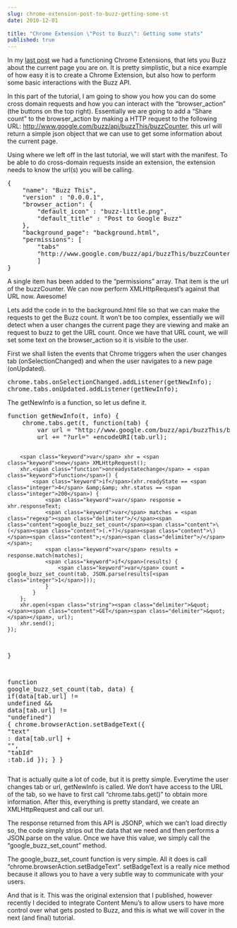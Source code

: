 ```yaml
---
slug: chrome-extension-post-to-buzz-getting-some-st
date: 2010-12-01
 
title: "Chrome Extension \"Post to Buzz\": Getting some stats"
published: true
---
```

<p>In my <a href="/chrome-extension-post-to-buzz-the-basics">last post</a> we had a functioning Chrome Extensions, that lets you Buzz about the current page you are on.  It is pretty simplistic, but a nice example of how easy it is to create a Chrome Extension, but also how to perform some basic interactions with the Buzz API.</p>

<p>In this part of the tutorial, I am going to show you how you can do some cross domain requests and how you can interact with the &ldquo;browser_action&rdquo; (the buttons on the top right).  Essentially we are going to add a &ldquo;Share count&rdquo; to the browser_action by making a HTTP request to the following URL: <a href="http://www.google.com/buzz/api/buzzThis/buzzCounter">http://www.google.com/buzz/api/buzzThis/buzzCounter</a>, this url will return a simple json object that we can use to get some information about the current page.</p>

<p>Using where we left off in the last tutorial, we will start with the manifest.  To be able to do cross-domain requests inside an extension, the extension needs to know the url(s) you will be calling.</p>

<div class="CodeRay">
  <div class="code"><pre>{
    <span class="key"><span class="delimiter">&quot;</span><span class="content">name</span><span class="delimiter">&quot;</span></span>: <span class="string"><span class="delimiter">&quot;</span><span class="content">Buzz This</span><span class="delimiter">&quot;</span></span>,
    <span class="key"><span class="delimiter">&quot;</span><span class="content">version</span><span class="delimiter">&quot;</span></span> : <span class="string"><span class="delimiter">&quot;</span><span class="content">0.0.0.1</span><span class="delimiter">&quot;</span></span>,
    <span class="key"><span class="delimiter">&quot;</span><span class="content">browser_action</span><span class="delimiter">&quot;</span></span>: {
        <span class="key"><span class="delimiter">&quot;</span><span class="content">default_icon</span><span class="delimiter">&quot;</span></span> : <span class="string"><span class="delimiter">&quot;</span><span class="content">buzz-little.png</span><span class="delimiter">&quot;</span></span>,
        <span class="key"><span class="delimiter">&quot;</span><span class="content">default_title</span><span class="delimiter">&quot;</span></span> : <span class="string"><span class="delimiter">&quot;</span><span class="content">Post to Google Buzz</span><span class="delimiter">&quot;</span></span> 
    },
    <span class="key"><span class="delimiter">&quot;</span><span class="content">background_page</span><span class="delimiter">&quot;</span></span>: <span class="string"><span class="delimiter">&quot;</span><span class="content">background.html</span><span class="delimiter">&quot;</span></span>,
    <span class="key"><span class="delimiter">&quot;</span><span class="content">permissions</span><span class="delimiter">&quot;</span></span>: [
        <span class="string"><span class="delimiter">&quot;</span><span class="content">tabs</span><span class="delimiter">&quot;</span></span>
        <span class="string"><span class="delimiter">&quot;</span><span class="content">http://www.google.com/buzz/api/buzzThis/buzzCounter</span><span class="delimiter">&quot;</span></span>
        ]
}</pre></div>
</div>


<p>A single item has been added to the &ldquo;permissions&rdquo; array.  That item is the url of the buzzCounter.  We can now perform XMLHttpRequest&rsquo;s against that URL now. Awesome!</p>

<p>Lets add the code in to the background.html file so that we can make the requests to get the Buzz count.  It won&rsquo;t be too complex, essentially we will detect when a user changes the current page they are viewing and make an request to buzz to get the URL count.  Once we have that URL count, we will set some text on the browser_action so it is visible to the user.</p>

<p>First we shall listen the events that Chrome triggers when the user changes tab (onSelectionChanged) and when the user navigates to a new page (onUpdated).</p>

<div class="CodeRay">
  <div class="code"><pre>chrome.tabs.onSelectionChanged.addListener(getNewInfo);
chrome.tabs.onUpdated.addListener(getNewInfo);</pre></div>
</div>


<p>The getNewInfo is a function, so let us define it.</p>

<div class="CodeRay">
  <div class="code"><pre><span class="keyword">function</span> <span class="function">getNewInfo</span>(t, info) {
    chrome.tabs.get(t, <span class="keyword">function</span>(tab) { 
        <span class="keyword">var</span> url = <span class="string"><span class="delimiter">&quot;</span><span class="content">http://www.google.com/buzz/api/buzzThis/buzzCounter</span><span class="delimiter">&quot;</span></span>            
        url += <span class="string"><span class="delimiter">&quot;</span><span class="content">?url=</span><span class="delimiter">&quot;</span></span> +encodeURI(tab.url);

        <span class="keyword">var</span> xhr = <span class="keyword">new</span> XMLHttpRequest();
        xhr.<span class="function">onreadystatechange</span> = <span class="keyword">function</span>() {
            <span class="keyword">if</span>(xhr.readyState == <span class="integer">4</span> &amp;&amp; xhr.status == <span class="integer">200</span>) {
                <span class="keyword">var</span> response = xhr.responseText;
                <span class="keyword">var</span> matches = <span class="regexp"><span class="delimiter">/</span><span class="content">google_buzz_set_count</span><span class="content">\(</span><span class="content">(.+?)</span><span class="content">\)</span><span class="content">;</span><span class="delimiter">/</span></span>;
                <span class="keyword">var</span> results = response.match(matches);
                <span class="keyword">if</span>(results) {
                    <span class="keyword">var</span> count = google_buzz_set_count(tab, JSON.parse(results[<span class="integer">1</span>]));
                }
            }
        }; 
        xhr.open(<span class="string"><span class="delimiter">&quot;</span><span class="content">GET</span><span class="delimiter">&quot;</span></span>, url);
        xhr.send();
    });
}

<span class="keyword">function</span> <span class="function">google_buzz_set_count</span>(tab, data) {
    <span class="keyword">if</span>(data[tab.url] != <span class="predefined-constant">undefined</span> &amp;&amp; data[tab.url] != <span class="string"><span class="delimiter">&quot;</span><span class="content">undefined</span><span class="delimiter">&quot;</span></span>) {
        chrome.browserAction.setBadgeText({ <span class="key"><span class="delimiter">&quot;</span><span class="content">text</span><span class="delimiter">&quot;</span></span> : data[tab.url] + <span class="string"><span class="delimiter">&quot;</span><span class="delimiter">&quot;</span></span>, <span class="key"><span class="delimiter">&quot;</span><span class="content">tabId</span><span class="delimiter">&quot;</span></span> :tab.id });
    }
}</pre></div>
</div>


<p>That is actually quite a lot of code, but it is pretty simple.  Everytime the user changes tab or url, getNewInfo is called.  We don&rsquo;t have access to the URL of the tab, so we have to first call &ldquo;chrome.tabs.get()&rdquo; to obtain more information.  After this, everything is pretty standard, we create an XMLHttpRequest and call our url.</p>

<p>The response returned from this API is JSONP, which we can&rsquo;t load directly so, the code simply strips out the data that we need and then performs a JSON.parse on the value. Once we have this value, we simply call the &ldquo;google_buzz_set_count&rdquo; method.</p>

<p>The google_buzz_set_count function is very simple.  All it does is call &ldquo;chrome.browserAction.setBadgeText&rdquo;.  setBadgeText is a really nice method because it allows you to have a very subtle way to communicate with your users.</p>

<p>And that is it.  This was the original extension that I published, however recently I decided to integrate Content Menu&rsquo;s to allow users to have more control over what gets posted to Buzz, and this is what we will cover in the next (and final) tutorial.</p>

